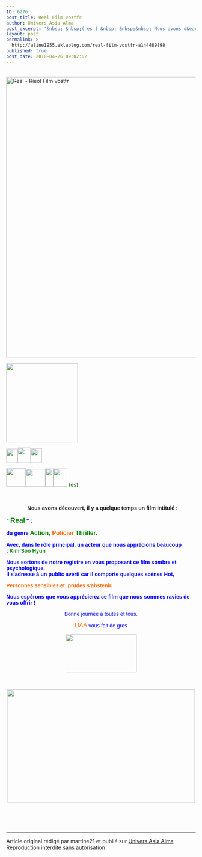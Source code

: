 ```yaml
---
ID: 6276
post_title: Real Film vostfr
author: Univers Asia Alma
post_excerpt: '&nbsp; &nbsp;( es ) &nbsp; &nbsp;&nbsp; Nous avons d&eacute;couvert, il y a quelque temps un film intitul&eacute; : " Real &nbsp; " : du genre &nbsp; Action, Policier Thriller . Avec, dans le r&ocirc;le principal, un acteur que nous appr&eacute;cions beaucoup : &nbsp;Kim Soo Hyun Nous sortons de notre registre en vous proposant ce film sombre et...'
layout: post
permalink: >
  http://aline1955.eklablog.com/real-film-vostfr-a144489898
published: true
post_date: 2018-04-26 09:02:02
---
```

<p>&nbsp;<a href="http://ekladata.com/mozWz_eyT9SoaqddOZPBwV2MbUk.png"><img src="https://united-subs.dearclouds.com/wp-content/uploads/2018/05/de4f6d2da767286970f4976f8ff15ac1.jpg" alt="Real - Rieol Film vostfr" width="521" height="748"/></a></p>
<p><img src="http://ekladata.com/oJtlAH5E_nNmB1WYvo5YbH4t1es@190x211.gif" width="190" height="211" alt=""/></p>
<p><img src="http://ekladata.com/1EngOuKLh0xP9YYlofAnJAwJ-cM@30x38.gif" width="30" height="38" alt=""/><img src="http://ekladata.com/KY4QJ6LXF7xoeqMsmPRri-UNT9Y@35x41.gif" width="35" height="41" alt=""/><img src="http://ekladata.com/Zhy88qwoKgGy8_Fe7khpe888ldc@30x39.gif" width="30" height="39" alt=""/></p>
<p><img src="http://ekladata.com/j9RapgXu1n2IPcKJGWTcBuW10Gw@52x49.gif" width="52" height="49" alt=""/><img src="http://ekladata.com/rAyXo_eZzlEe0Sf3Y56X5vS4A9g@52x47.gif" width="52" height="47" alt=""/><img src="http://ekladata.com/4pc3Gw-khvp0fciTPbLQ0CT28sE@21x48.gif" width="21" height="48" alt=""/><img src="http://ekladata.com/Zhy88qwoKgGy8_Fe7khpe888ldc@37x48.gif" width="37" height="48" alt=""/>&nbsp;(<span style="color: #008000;">es</span>)</p>
<p>&nbsp;</p>
<p style="text-align: center;">&nbsp;&nbsp;<strong><span style="font-family: Montserrat, Arial, 'sans serif'; font-size: 14px; text-align: start;">Nous avons d&eacute;couvert, il y a quelque temps un film intitul&eacute; :</span></strong></p>
<p><strong><span style="color: #0000ff;"><span style="font-family: Montserrat, Arial, 'sans serif'; font-size: 14px; text-align: start;">" <span style="font-size: 14pt;"><span style="color: #008000;">Real</span></span></span><span style="font-family: Montserrat, Arial, 'sans serif'; font-size: 14px; text-align: start;"><span style="color: #008000;">&nbsp;</span>" :</span></span></strong></p>
<p><strong><span style="color: #0000ff;"><span style="font-family: Montserrat, Arial, 'sans serif'; font-size: 14px; text-align: start;"><span style="color: #0000ff;">du genre</span><span style="color: #008000;">&nbsp;<span style="font-size: 12pt;">Action, <span style="color: #ff6600;">Policier</span> Thriller</span>.</span></span></span></strong></p>
<p><strong><span style="color: #0000ff;"><span style="font-family: Montserrat, Arial, 'sans serif'; font-size: 14px; text-align: start;">Avec, dans le r&ocirc;le principal, un acteur que nous appr&eacute;cions beaucoup :</span><span style="font-family: Montserrat, Arial, 'sans serif'; font-size: 14px; text-align: start;"><span style="color: #008000;">&nbsp;Kim Soo Hyun</span></span></span></strong></p>
<p><strong><span style="color: #0000ff;"><span style="font-family: Montserrat, Arial, 'sans serif'; font-size: 14px; text-align: start;">Nous sortons de notre registre en vous proposant ce film sombre et psychologique.</span></span></strong><br style="color: #32485f; font-family: Montserrat, Arial, 'sans serif'; font-size: 14px; font-weight: 400; text-align: start;"/><strong><span style="color: #0000ff;"><span style="font-family: Montserrat, Arial, 'sans serif'; font-size: 14px; text-align: start;">Il s'adresse &agrave; un public averti</span><span style="font-family: Montserrat, Arial, 'sans serif'; font-size: 14px; text-align: start;">&nbsp;car il comporte quelques sc&egrave;nes Hot,</span></span></strong></p>
<p><strong><span style="color: #0000ff;"><span style="font-family: Montserrat, Arial, 'sans serif'; font-size: 14px; text-align: start;"><span style="color: #ff6600;">Personnes sensibles et&nbsp; prudes s'abstenir</span>.</span></span></strong></p>
<p><strong><span style="color: #0000ff; font-family: Montserrat, Arial, 'sans serif'; font-size: 14px; text-align: start;">Nous esp&eacute;rons que vous appr&eacute;cierez ce film que nous sommes ravies de vous offrir !</span></strong></p>
<p style="text-align: center;"><span style="color: #0000ff; font-family: Montserrat, Arial, 'sans serif';"><span style="font-size: 14px;">Bonne&nbsp;journ&eacute;e &agrave; toutes et tous.</span></span></p>
<p style="text-align: center;"><span style="color: #0000ff; font-family: Montserrat, Arial, 'sans serif';"><span style="font-size: 14px;"><span style="color: #ff6600; font-size: 12pt;">UAA</span> vous fait de gros</span></span></p>
<p style="text-align: center;"><span style="color: #0000ff; font-family: Montserrat, Arial, 'sans serif';"><span style="font-size: 14px;"><img src="http://ekladata.com/HOmS3-HojIVRlYwnq9_6zRevxAE@189x102.gif" width="189" height="102" alt=""/></span></span></p>
<p style="text-align: center;">&nbsp;</p>
<p style="text-align: center;"><img src="http://ekladata.com/z3w7WerpFWWuBoZ9NAD3bUC4cGE@500x301.gif" width="500" height="301" alt=""/></p><br /><br /><br /><hr />Article original rédigé par martine21 et publié sur <a href="http://aline1955.eklablog.com/">Univers Asia Alma</a> <br /> Reproduction interdite sans autorisation
